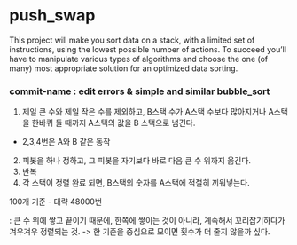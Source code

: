# push_swap
This project will make you sort data on a stack, with a limited set of instructions, using the lowest possible number of actions. To succeed you’ll have to manipulate various types of algorithms and choose the one (of many) most appropriate solution for an optimized data sorting.

### commit-name : edit errors & simple and similar bubble_sort
1) 제일 큰 수와 제일 작은 수를 제외하고, B스택 수가 A스택 수보다 많아지거나 A스택을 한바퀴 돌 때까지 A스택의 값을 B 스택으로 넘긴다.
 - 2,3,4번은 A와 B 같은 동작
2) 피봇을 하나 정하고, 그 피봇을 자기보다 바로 다음 큰 수 위까지 옮긴다.
3) 반복
4) 각 스택이 정렬 완료 되면, B스택의 숫자를 A스택에 적절히 끼워넣는다.

100개 기준 - 대략 48000번

: 큰 수 위에 쌓고 끝이기 때문에, 한쪽에 쌓이는 것이 아니라, 계속해서 꼬리잡기하다가 겨우겨우 정렬되는 것. -> 한 기준을 중심으로 모이면 횟수가 더 줄지 않을까 싶다.
